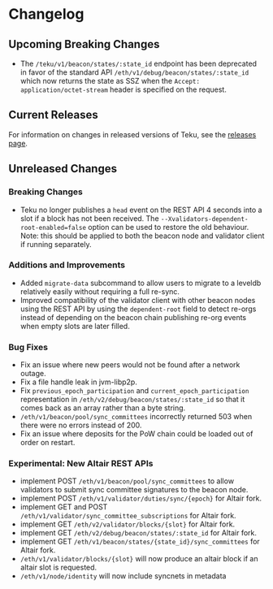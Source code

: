 # Changelog

## Upcoming Breaking Changes
- The `/teku/v1/beacon/states/:state_id` endpoint has been deprecated in favor of the standard API `/eth/v1/debug/beacon/states/:state_id` which now returns the state as SSZ when the `Accept: application/octet-stream` header is specified on the request.

## Current Releases
For information on changes in released versions of Teku, see the [releases page](https://github.com/ConsenSys/teku/releases).

## Unreleased Changes

### Breaking Changes
- Teku no longer publishes a `head` event on the REST API 4 seconds into a slot if a block has not been received. 
  The `--Xvalidators-dependent-root-enabled=false` option can be used to restore the old behaviour.
  Note: this should be applied to both the beacon node and validator client if running separately.

### Additions and Improvements
- Added `migrate-data` subcommand to allow users to migrate to a leveldb relatively easily without requiring a full re-sync.
- Improved compatibility of the validator client with other beacon nodes using the REST API by using 
  the `dependent-root` field to detect re-orgs instead of depending on the beacon chain publishing re-org events when empty slots are later filled.

### Bug Fixes
- Fix an issue where new peers would not be found after a network outage.
- Fix a file handle leak in jvm-libp2p.
- Fix `previous_epoch_participation` and `current_epoch_participation` representation in 
  `/eth/v2/debug/beacon/states/:state_id` so that it comes back as an array rather than a byte string.
- `/eth/v1/beacon/pool/sync_committees` incorrectly returned 503 when there were no errors instead of 200.
- Fix an issue where deposits for the PoW chain could be loaded out of order on restart.

### Experimental: New Altair REST APIs
- implement POST `/eth/v1/beacon/pool/sync_committees` to allow validators to submit sync committee signatures to the beacon node.
- implement POST `/eth/v1/validator/duties/sync/{epoch}` for Altair fork.
- implement GET and POST `/eth/v1/validator/sync_committee_subscriptions` for Altair fork.
- implement GET `/eth/v2/validator/blocks/{slot}` for Altair fork.
- implement GET `/eth/v2/debug/beacon/states/:state_id` for Altair fork.
- implement GET `/eth/v1/beacon/states/{state_id}/sync_committees` for Altair fork.
- `/eth/v1/validator/blocks/{slot}` will now produce an altair block if an altair slot is requested.
- `/eth/v1/node/identity` will now include syncnets in metadata
